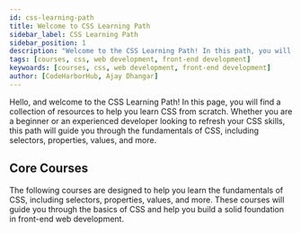 ```yaml
---
id: css-learning-path
title: Welcome to CSS Learning Path
sidebar_label: CSS Learning Path
sidebar_position: 1
description: "Welcome to the CSS Learning Path! In this path, you will learn the fundamentals of CSS, including selectors, properties, values, and more. You will also learn how to style HTML elements, create layouts, and design responsive websites using CSS. Let's get started!"
tags: [courses, css, web development, front-end development]
keywoards: [courses, css, web development, front-end development]
author: [CodeHarborHub, Ajay Dhangar]
---
```


Hello, and welcome to the CSS Learning Path! In this page, you will find a collection of resources to help you learn CSS from scratch. Whether you are a beginner or an experienced developer looking to refresh your CSS skills, this path will guide you through the fundamentals of CSS, including selectors, properties, values, and more.

## Core Courses

The following courses are designed to help you learn the fundamentals of CSS, including selectors, properties, values, and more. These courses will guide you through the basics of CSS and help you build a solid foundation in front-end web development.


<DocCardList />
